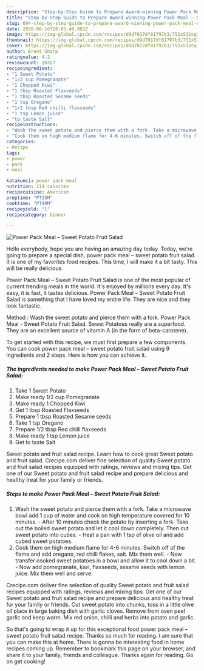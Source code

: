 ```yaml
---
description: "Step-by-Step Guide to Prepare Award-winning Power Pack Meal – Sweet Potato Fruit Salad"
title: "Step-by-Step Guide to Prepare Award-winning Power Pack Meal – Sweet Potato Fruit Salad"
slug: 694-step-by-step-guide-to-prepare-award-winning-power-pack-meal-sweet-potato-fruit-salad
date: 2020-08-16T20:05:40.903Z
image: https://img-global.cpcdn.com/recipes/d9d7017df81797b3/751x532cq70/power-pack-meal-sweet-potato-fruit-salad-recipe-main-photo.jpg
thumbnail: https://img-global.cpcdn.com/recipes/d9d7017df81797b3/751x532cq70/power-pack-meal-sweet-potato-fruit-salad-recipe-main-photo.jpg
cover: https://img-global.cpcdn.com/recipes/d9d7017df81797b3/751x532cq70/power-pack-meal-sweet-potato-fruit-salad-recipe-main-photo.jpg
author: Brent Sharp
ratingvalue: 4.2
reviewcount: 10327
recipeingredient:
- "1 Sweet Potato"
- "1/2 cup Pomegranate"
- "1 Chopped Kiwi"
- "1 tbsp Roasted Flaxseeds"
- "1 tbsp Roasted Sesame seeds"
- "1 tsp Oregano"
- "1/2 tbsp Red chilli flaxseeds"
- "1 tsp Lemon juice"
- "to taste Salt"
recipeinstructions:
- "Wash the sweet potato and pierce them with a fork. Take a microwave bowl add 1 cup of water and cook on high temperature covered for 10 minutes. After 10 minutes check the potato by inserting a fork. Take out the boiled sweet potato and let it cool down completely. Then cut sweet potato into cubes. Heat a pan with 1 tsp of olive oil and add cubed sweet potatoes."
- "Cook them on high medium flame for 4-6 minutes. Switch off of the flame and add oregano, red chilli flakes, salt. Mix them well. Now transfer cooked sweet potatoes in a bowl and allow it to cool down a bit. Now add pomegranate, kiwi, flaxseeds, sesame seeds with lemon juice. Mix them well and serve."
categories:
- Recipe
tags:
- power
- pack
- meal

katakunci: power pack meal 
nutrition: 214 calories
recipecuisine: American
preptime: "PT25M"
cooktime: "PT49M"
recipeyield: "1"
recipecategory: Dinner

---
```



![Power Pack Meal – Sweet Potato Fruit Salad](https://img-global.cpcdn.com/recipes/d9d7017df81797b3/751x532cq70/power-pack-meal-sweet-potato-fruit-salad-recipe-main-photo.jpg)

Hello everybody, hope you are having an amazing day today. Today, we're going to prepare a special dish, power pack meal – sweet potato fruit salad. It is one of my favorites food recipes. This time, I will make it a bit tasty. This will be really delicious.

Power Pack Meal – Sweet Potato Fruit Salad is one of the most popular of current trending meals in the world. It's enjoyed by millions every day. It's easy, it is fast, it tastes delicious. Power Pack Meal – Sweet Potato Fruit Salad is something that I have loved my entire life. They are nice and they look fantastic.

Method : Wash the sweet potato and pierce them with a fork. Power Pack Meal - Sweet Potato Fruit Salad. Sweet Potatoes really are a superfood. They are an excellent source of vitamin A (in the form of beta-carotene).


To get started with this recipe, we must first prepare a few components. You can cook power pack meal – sweet potato fruit salad using 9 ingredients and 2 steps. Here is how you can achieve it.

<!--inarticleads1-->

##### The ingredients needed to make Power Pack Meal – Sweet Potato Fruit Salad:

1. Take 1 Sweet Potato
1. Make ready 1/2 cup Pomegranate
1. Make ready 1 Chopped Kiwi
1. Get 1 tbsp Roasted Flaxseeds
1. Prepare 1 tbsp Roasted Sesame seeds
1. Take 1 tsp Oregano
1. Prepare 1/2 tbsp Red chilli flaxseeds
1. Make ready 1 tsp Lemon juice
1. Get to taste Salt


Sweet potato and fruit salad recipe. Learn how to cook great Sweet potato and fruit salad. Crecipe.com deliver fine selection of quality Sweet potato and fruit salad recipes equipped with ratings, reviews and mixing tips. Get one of our Sweet potato and fruit salad recipe and prepare delicious and healthy treat for your family or friends. 

<!--inarticleads2-->

##### Steps to make Power Pack Meal – Sweet Potato Fruit Salad:

1. Wash the sweet potato and pierce them with a fork. Take a microwave bowl add 1 cup of water and cook on high temperature covered for 10 minutes. - After 10 minutes check the potato by inserting a fork. Take out the boiled sweet potato and let it cool down completely. Then cut sweet potato into cubes. - Heat a pan with 1 tsp of olive oil and add cubed sweet potatoes.
1. Cook them on high medium flame for 4-6 minutes. Switch off of the flame and add oregano, red chilli flakes, salt. Mix them well. - Now transfer cooked sweet potatoes in a bowl and allow it to cool down a bit. - Now add pomegranate, kiwi, flaxseeds, sesame seeds with lemon juice. Mix them well and serve.


Crecipe.com deliver fine selection of quality Sweet potato and fruit salad recipes equipped with ratings, reviews and mixing tips. Get one of our Sweet potato and fruit salad recipe and prepare delicious and healthy treat for your family or friends. Cut sweet potato into chunks, toss in a little olive oil place in large baking dish with garlic cloves. Remove from oven peel garlic and keep warm. Mix red onion, chilli and herbs into potato and garlic. 

So that's going to wrap it up for this exceptional food power pack meal – sweet potato fruit salad recipe. Thanks so much for reading. I am sure that you can make this at home. There is gonna be interesting food in home recipes coming up. Remember to bookmark this page on your browser, and share it to your family, friends and colleague. Thanks again for reading. Go on get cooking!
